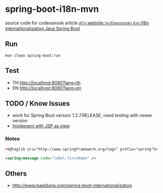spring-boot-i18n-mvn
====================

source code for codesanook aritcle
[สร้าง website รองรับหลายภาษา ด้วย i18n internationalization Java Spring Boot](http://codesanook.com/post/details/crate-website-that-supports-multiple-languages-with-i18n-internationalization-java-spring-boot/48)

## Run
```
mvn clean spring-boot:run
```

## Test
 * TH [http://localhost:8080?lang=th](http://localhost:8080?lang=th)
 * EN [http://localhost:8080?lang=en](http://localhost:8080?lang=en)
 
## TODO / Know Issues
 - work for Spring Boot version 1.2.7.RELEASE, need testing with newer version
 - [Implement with JSP as view](http://www.journaldev.com/2610/spring-mvc-internationalization-i18n-and-localization-l10n-example)

### Notes

```xml
<%@taglib uri="http://www.springframework.org/tags" prefix="spring"%>

<spring:message code="label.firstName" />
```

## Others
 - http://www.baeldung.com/spring-boot-internationalization
